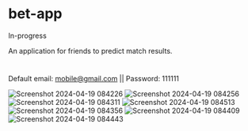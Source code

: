 # bet-app
In-progress 

An application for friends to predict match results.

#
Default email: mobile@gmail.com ||  Password: 111111


![Screenshot 2024-04-19 084226](https://github.com/agnieszkaole/bet-app/assets/78696014/446c61cc-3b5d-4f77-96ff-4fcbf984dc76)
![Screenshot 2024-04-19 084256](https://github.com/agnieszkaole/bet-app/assets/78696014/3ed34ef6-0708-47ea-87d3-0c21cbf9d987)
![Screenshot 2024-04-19 084311](https://github.com/agnieszkaole/bet-app/assets/78696014/7195a7ac-7714-445a-908b-f1e55ede134e)
![Screenshot 2024-04-19 084513](https://github.com/agnieszkaole/bet-app/assets/78696014/144f9927-5f6b-4440-9d65-ffcc7858cf82)
![Screenshot 2024-04-19 084356](https://github.com/agnieszkaole/bet-app/assets/78696014/4ea0b3fc-685e-433e-b11a-7d0368d03728)
![Screenshot 2024-04-19 084409](https://github.com/agnieszkaole/bet-app/assets/78696014/a1b1a90c-9640-4240-a314-63263a86828c)
![Screenshot 2024-04-19 084443](https://github.com/agnieszkaole/bet-app/assets/78696014/9ed8bb77-f907-4232-8c21-901d064687bd)
